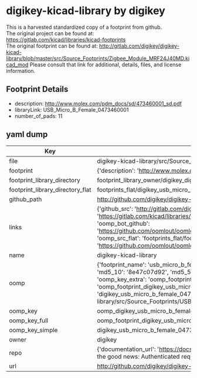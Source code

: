# digikey-kicad-library by digikey  
This is a harvested standardized copy of a footprint from github.  
The original project can be found at:  
https://gitlab.com/kicad/libraries/kicad-footprints  
The original footprint can be found at:
http://gitlab.com/digikey/digikey-kicad-library/blob/master/src/Source_Footprints/Zigbee_Module_MRF24J40MD.kicad_mod
Please consult that link for additional, details, files, and license information.  
## Footprint Details
* description: http://www.molex.com/pdm_docs/sd/473460001_sd.pdf  
* libraryLink: USB_Micro_B_Female_0473460001  
* number_of_pads: 11  
## yaml dump  
| Key | Value |  
| --- | --- |  
| file | digikey-kicad-library/src/Source_Footprints/USB_Micro_B_Female_0473460001.kicad_mod |  
| footprint | {'description': 'http://www.molex.com/pdm_docs/sd/473460001_sd.pdf', 'libraryLink': 'USB_Micro_B_Female_0473460001', 'number_of_pads': 11} |  
| footprint_library_directory | footprint_library_owner/digikey_digikey-kicad-library |  
| footprint_library_directory_flat | footprints_flat/digikey_usb_micro_b_female_0473460001_usb_micro_b_female_0473460001/working |  
| github_path | http://github.com/digikey/digikey-kicad-library/blob/master/src/Source_Footprints/USB_Micro_B_Female_0473460001.kicad_mod |  
| links | {'github_src': 'http://gitlab.com/digikey/digikey-kicad-library/blob/master/src/Source_Footprints/Zigbee_Module_MRF24J40MD.kicad_mod', 'github_src_repo': 'https://gitlab.com/kicad/libraries/kicad-footprints', 'oomp_bot': 'footprints/digikey_usb_micro_b_female_0473460001_usb_micro_b_female_0473460001/working', 'oomp_bot_github': 'https://github.com/oomlout/oomlout_oomp_footprint_bot/tree/main/footprints/digikey_usb_micro_b_female_0473460001_usb_micro_b_female_0473460001/working', 'oomp_src_flat': 'footprints_flat/footprints_flat/digikey_usb_micro_b_female_0473460001_usb_micro_b_female_0473460001/working', 'oomp_src_flat_github': 'https://github.com/oomlout/oomlout_oomp_footprint_src/tree/main/footprints_flat/digikey_usb_micro_b_female_0473460001_usb_micro_b_female_0473460001/working'} |  
| name | digikey-kicad-library |  
| oomp | {'footprint_name': 'usb_micro_b_female_0473460001', 'library_name': 'usb_micro_b_female_0473460001_kicad_mod', 'md5': '8e47c07d92b644e85da442a3660189dd', 'md5_10': '8e47c07d92', 'md5_5': '8e47c', 'md5_6': '8e47c0', 'oomp_key': 'oomp_digikey_usb_micro_b_female_0473460001_usb_micro_b_female_0473460001', 'oomp_key_extra': 'oomp_footprint_digikey_usb_micro_b_female_0473460001_usb_micro_b_female_0473460001', 'oomp_key_full': 'oomp_footprint_digikey_usb_micro_b_female_0473460001_usb_micro_b_female_0473460001_8e47c0', 'oomp_key_simple': 'digikey_usb_micro_b_female_0473460001_usb_micro_b_female_0473460001', 'original_filename': 'digikey-kicad-library/src/Source_Footprints/USB_Micro_B_Female_0473460001.kicad_mod', 'owner_name': 'digikey'} |  
| oomp_key | oomp_digikey_usb_micro_b_female_0473460001_usb_micro_b_female_0473460001 |  
| oomp_key_full | oomp_footprint_digikey_usb_micro_b_female_0473460001_usb_micro_b_female_0473460001 |  
| oomp_key_simple | digikey_usb_micro_b_female_0473460001_usb_micro_b_female_0473460001 |  
| owner | digikey |  
| repo | {'documentation_url': 'https://docs.github.com/rest/overview/resources-in-the-rest-api#rate-limiting', 'message': "API rate limit exceeded for 84.66.173.59. (But here's the good news: Authenticated requests get a higher rate limit. Check out the documentation for more details.)"} |  
| url | http://github.com/digikey/digikey-kicad-library |  

